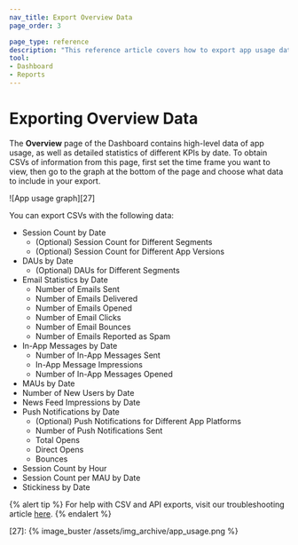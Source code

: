 ```yaml
---
nav_title: Export Overview Data
page_order: 3

page_type: reference
description: "This reference article covers how to export app usage data."
tool: 
- Dashboard
- Reports
---
```


# Exporting Overview Data

The **Overview** page of the Dashboard contains high-level data of app usage, as well as detailed statistics of different KPIs by date. To obtain CSVs of information from this page, first set the time frame you want to view, then go to the graph at the bottom of the page and choose what data to include in your export.

![App usage graph][27]

You can export CSVs with the following data:
- Session Count by Date
    - (Optional) Session Count for Different Segments
    - (Optional) Session Count for Different App Versions
- DAUs by Date
    - (Optional) DAUs for Different Segments
- Email Statistics by Date
    - Number of Emails Sent
    - Number of Emails Delivered
    - Number of Emails Opened
    - Number of Email Clicks
    - Number of Email Bounces
    - Number of Emails Reported as Spam
- In-App Messages by Date
    - Number of In-App Messages Sent
    - In-App Message Impressions
    - Number of In-App Messages Opened
- MAUs by Date
- Number of New Users by Date
- News Feed Impressions by Date
- Push Notifications by Date
    - (Optional) Push Notifications for Different App Platforms
    - Number of Push Notifications Sent
    - Total Opens
    - Direct Opens
    - Bounces
- Session Count by Hour
- Session Count per MAU by Date
- Stickiness by Date

{% alert tip %}
For help with CSV and API exports, visit our troubleshooting article [here]({{site.baseurl}}/user_guide/data_and_analytics/export_braze_data/export_troubleshooting/).
{% endalert %}

[27]: {% image_buster /assets/img_archive/app_usage.png %}
